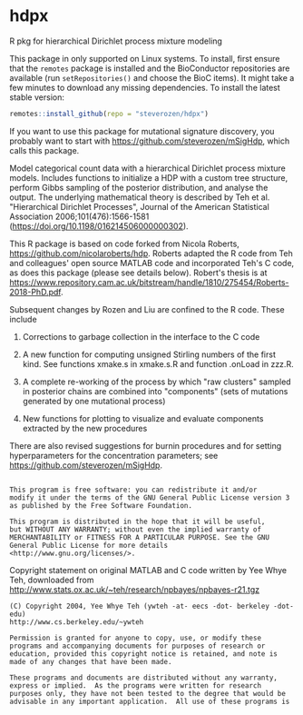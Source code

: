# hdpx
R pkg for hierarchical Dirichlet process mixture modeling

This package in only supported on Linux systems.
To install, first ensure that the `remotes` package is 
installed and the BioConductor repositories 
are available (run `setRepositories()` and choose the BioC items). 
It might take a few minutes to download any missing dependencies. 
To install the latest stable version:
```R
remotes::install_github(repo = "steverozen/hdpx")
```

If you want to use this package for mutational signature discovery,
you probably want to start with https://github.com/steverozen/mSigHdp,
which calls this package.


Model categorical count data with a hierarchical Dirichlet
    process mixture models. Includes functions to initialize a HDP with a custom tree
    structure, perform Gibbs sampling of the posterior distribution,
    and analyse the output. The underlying mathematical theory is
    described by Teh et al. 
    "Hierarchical Dirichlet Processes", Journal of the American Statistical
    Association 2006;101(476):1566-1581
    (https://doi.org/10.1198/016214506000000302).

This R package is based on code forked from Nicola Roberts, 
    https://github.com/nicolaroberts/hdp. Roberts adapted the R code
    from Teh and colleagues' open source MATLAB code
    and incorporated Teh's C code, as does this package (please see
    details below).
    Robert's thesis is at
    https://www.repository.cam.ac.uk/bitstream/handle/1810/275454/Roberts-2018-PhD.pdf.
    
Subsequent changes by Rozen and Liu are confined to the R code.
    These include
    
1. Corrections to garbage collection in the interface
    to the C code
    
2. A new function for computing unsigned 
    Stirling numbers of the first kind. See functions xmake.s in xmake.s.R
    and function .onLoad in zzz.R.
    
3. A complete re-working of
    the process by which "raw clusters" sampled in posterior chains are 
    combined into "components" (sets of mutations generated by one 
    mutational process)
    
4. New functions for plotting to visualize 
    and evaluate components extracted by the new procedures
    
There are also
    revised suggestions for burnin procedures and for setting hyperparameters 
    for the concentration parameters; see https://github.com/steverozen/mSigHdp.

```

This program is free software: you can redistribute it and/or 
modify it under the terms of the GNU General Public License version 3 
as published by the Free Software Foundation. 

This program is distributed in the hope that it will be useful, 
but WITHOUT ANY WARRANTY; without even the implied warranty of 
MERCHANTABILITY or FITNESS FOR A PARTICULAR PURPOSE. See the GNU 
General Public License for more details <http://www.gnu.org/licenses/>. 
```

Copyright statement on original MATLAB and C code written by Yee Whye Teh, downloaded from 
http://www.stats.ox.ac.uk/~teh/research/npbayes/npbayes-r21.tgz

```
(C) Copyright 2004, Yee Whye Teh (ywteh -at- eecs -dot- berkeley -dot- edu)
http://www.cs.berkeley.edu/~ywteh

Permission is granted for anyone to copy, use, or modify these
programs and accompanying documents for purposes of research or
education, provided this copyright notice is retained, and note is
made of any changes that have been made.
 
These programs and documents are distributed without any warranty,
express or implied.  As the programs were written for research
purposes only, they have not been tested to the degree that would be
advisable in any important application.  All use of these programs is
```
